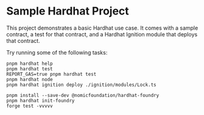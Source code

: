 # Sample Hardhat Project

This project demonstrates a basic Hardhat use case. It comes with a sample contract, a test for that contract, and a Hardhat Ignition module that deploys that contract.

Try running some of the following tasks:

```shell
pnpm hardhat help
pnpm hardhat test
REPORT_GAS=true pnpm hardhat test
pnpm hardhat node
pnpm hardhat ignition deploy ./ignition/modules/Lock.ts

pnpm install --save-dev @nomicfoundation/hardhat-foundry
pnpm hardhat init-foundry
forge test -vvvvv
```
